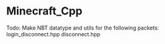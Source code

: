 # Minecraft_Cpp
Todo: Make NBT datatype and utils for the following packets:
    login_disconnect.hpp
    disconnect.hpp
